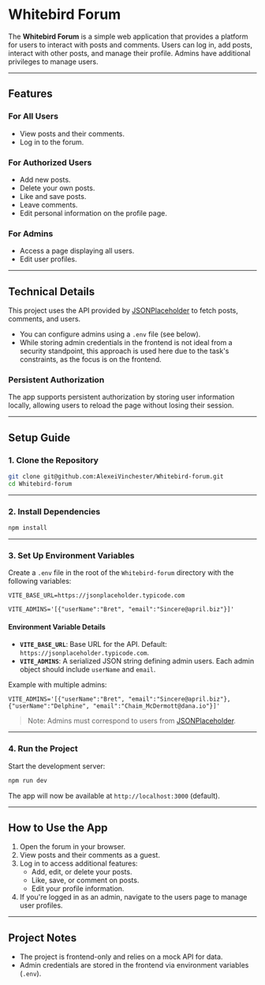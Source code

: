 
# **Whitebird Forum**

The **Whitebird Forum** is a simple web application that provides a platform for users to interact with posts and comments. Users can log in, add posts, interact with other posts, and manage their profile. Admins have additional privileges to manage users.

---

## **Features**

### **For All Users**
- View posts and their comments.
- Log in to the forum.

### **For Authorized Users**
- Add new posts.
- Delete your own posts.
- Like and save posts.
- Leave comments.
- Edit personal information on the profile page.

### **For Admins**
- Access a page displaying all users.
- Edit user profiles.

---

## **Technical Details**
This project uses the API provided by [JSONPlaceholder](https://jsonplaceholder.typicode.com/) to fetch posts, comments, and users. 

- You can configure admins using a `.env` file (see below). 
- While storing admin credentials in the frontend is not ideal from a security standpoint, this approach is used here due to the task's constraints, as the focus is on the frontend.

### **Persistent Authorization**
The app supports persistent authorization by storing user information locally, allowing users to reload the page without losing their session.

---

## **Setup Guide**

### 1. **Clone the Repository**

```bash
git clone git@github.com:AlexeiVinchester/Whitebird-forum.git
cd Whitebird-forum
```

---

### 2. **Install Dependencies**

```bash
npm install
```

---

### 3. **Set Up Environment Variables**

Create a `.env` file in the root of the `Whitebird-forum` directory with the following variables:

```plaintext
VITE_BASE_URL=https://jsonplaceholder.typicode.com

VITE_ADMINS='[{"userName":"Bret", "email":"Sincere@april.biz"}]'
```

#### **Environment Variable Details**
- **`VITE_BASE_URL`**: Base URL for the API. Default: `https://jsonplaceholder.typicode.com`.
- **`VITE_ADMINS`**: A serialized JSON string defining admin users. Each admin object should include `userName` and `email`. 

Example with multiple admins:
```plaintext
VITE_ADMINS='[{"userName":"Bret", "email":"Sincere@april.biz"}, {"userName":"Delphine", "email":"Chaim_McDermott@dana.io"}]'
```

> Note: Admins must correspond to users from [JSONPlaceholder](https://jsonplaceholder.typicode.com/users).

---

### 4. **Run the Project**

Start the development server:

```bash
npm run dev
```

The app will now be available at `http://localhost:3000` (default).

---

## **How to Use the App**

1. Open the forum in your browser.
2. View posts and their comments as a guest.
3. Log in to access additional features:
   - Add, edit, or delete your posts.
   - Like, save, or comment on posts.
   - Edit your profile information.
4. If you're logged in as an admin, navigate to the users page to manage user profiles.

---

## **Project Notes**
- The project is frontend-only and relies on a mock API for data.
- Admin credentials are stored in the frontend via environment variables (`.env`).
